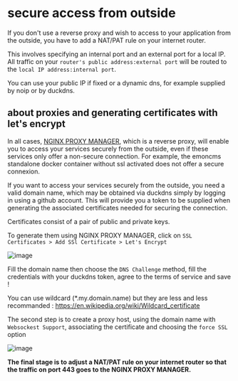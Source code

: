 # secure access from outside

If you don't use a reverse proxy and wish to access to your application from the outside, you have to add a NAT/PAT rule on your internet router.

This involves specifying an internal port and an external port for a local IP. All traffic on your `router's public address:external port` will be routed to the `local IP address:internal port`.

You can use your public IP if fixed or a dynamic dns, for example supplied by noip or by duckdns.

## about proxies and generating certificates with let's encrypt

In all cases, [NGINX PROXY MANAGER](https://nginxproxymanager.com/), which is a reverse proxy, will enable you to access your services securely from the outside, even if these services only offer a non-secure connection. For example, the emoncms standalone docker container without ssl activated does not offer a secure connexion.

If you want to access your services securely from the outside, you need a valid domain name, which may be obtained via duckdns simply by logging in using a github account. This will provide you a token to be supplied when generating the associated certificates needed for securing the connection. 

Certificates consist of a pair of public and private keys.

To generate them using NGINX PROXY MANAGER, click on `SSL Certificates > Add SSl Certificate > Let's Encrypt`

![image](https://github.com/Open-Building-Management/containers/assets/24553739/a056e47b-6844-433c-b4af-ef92651e329b)

Fill the domain name then choose the `DNS Challenge` method, fill the credentials with your duckdns token, agree to the terms of service and save !

You can use wildcard (*.my.domain.name) but they are less and less recommanded : https://en.wikipedia.org/wiki/Wildcard_certificate

The second step is to create a proxy host, using the domain name with `Websockest Support`, associating the certificate and choosing the `force SSL` option

![image](https://github.com/Open-Building-Management/containers/assets/24553739/93c2b7b7-4121-4edc-837e-8403c50ae450)

**The final stage is to adjust a NAT/PAT rule on your internet router so that the traffic on port 443 goes to the NGINX PROXY MANAGER.**
